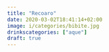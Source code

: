 ```yaml
---
title: "Recoaro"
date: 2020-03-02T18:41:14+02:00
image: i/categories/bibite.jpg
drinkscategories: ["aque"] 
draft: true
---
```


